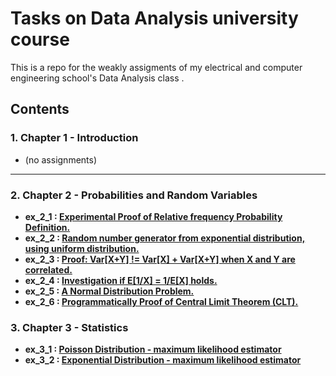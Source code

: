 # Tasks on Data Analysis university course
This is a repo for the weakly assigments of my electrical and computer engineering school's Data Analysis class . <br>
## Contents 
### 1. Chapter 1 - Introduction <br>
  - (no assignments)<br>
  ---
### 2. Chapter 2 - Probabilities and Random Variables <br>
  - **ex_2_1 : [Experimental Proof of Relative frequency Probability Definition.](https://github.com/mikalaki/dataAnalysisCourseTasks/blob/main/chapter%202/ex_2_1.m)** <br>
  - **ex_2_2 : [Random number generator from exponential distribution, using uniform distribution.](https://github.com/mikalaki/dataAnalysisCourseTasks/blob/main/chapter%202/ex_2_2.m)** <br>
  - **ex_2_3 : [Proof: Var[X+Y] != Var[X] + Var[X+Y] when X and Y are correlated.](https://github.com/mikalaki/dataAnalysisCourseTasks/blob/main/chapter%202/ex_2_3.m)** 
  - **ex_2_4 : [Investigation if E[1/X] = 1/E[X] holds.](https://github.com/mikalaki/dataAnalysisCourseTasks/blob/main/chapter%202/ex_2_4.m)** 
  - **ex_2_5 : [A Normal Distribution Problem.](https://github.com/mikalaki/dataAnalysisCourseTasks/blob/main/chapter%202/ex_2_5.m)**   
  - **ex_2_6 : [Programmatically Proof of Central Limit Theorem (CLT).](https://github.com/mikalaki/dataAnalysisCourseTasks/blob/main/chapter%202/ex_2_6.m)**   
### 3. Chapter 3 - Statistics <br>
  - **ex_3_1 : [Poisson Distribution - maximum likelihood estimator](https://github.com/mikalaki/dataAnalysisCourseTasks/blob/main/chapter%203/ex_3_1.m)** <br>
  - **ex_3_2 : [Exponential Distribution - maximum likelihood estimator](https://github.com/mikalaki/dataAnalysisCourseTasks/blob/main/chapter%203/ex_3_2.m)** <br>

